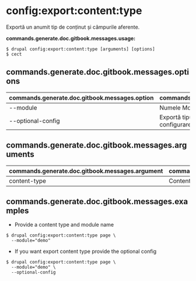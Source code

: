 # config:export:content:type
Exportă un anumit tip de conținut și câmpurile aferente.

**commands.generate.doc.gitbook.messages.usage:**
```
$ drupal config:export:content:type [arguments] [options]
$ cect  
```

## commands.generate.doc.gitbook.messages.options
commands.generate.doc.gitbook.messages.option | commands.generate.doc.gitbook.messages.details
-------|-------------
--module | Numele Modulului.
--optional-config | Exportă tipul de conținut ca un fișier opțional de configurare YAML în modulul tău

## commands.generate.doc.gitbook.messages.arguments
commands.generate.doc.gitbook.messages.argument | commands.generate.doc.gitbook.messages.details
---------|-------------
content-type | Content Type to be exported

## commands.generate.doc.gitbook.messages.examples
* Provide a content type  and module name
```
$ drupal config:export:content:type page \
  --module="demo"
```
* If you want export content type provide the optional config
```
$ drupal config:export:content:type page \
  --module="demo" \
  --optional-config 

```
